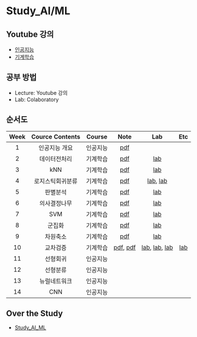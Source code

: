 # Study_AI/ML

## Youtube 강의
- [인공지능](https://www.youtube.com/playlist?list=PL1xKqHsVFgvmIAJBy-cbB9zQcnMb6zsT2)
- [기계학습](https://www.youtube.com/playlist?list=PL1xKqHsVFgvnQQY9L4n1MFyy-6eixTekU)

## 공부 방법
- Lecture: Youtube 강의
- Lab: Colaboratory

## 순서도

| Week | Cource Contents | Course | Note | Lab | Etc |
|:---:|:---:|:---:|:---:|:---:|:---:|
| 1 | 인공지능 개요 | 인공지능 |[pdf](https://github.com/Sejong-Kaggle-Study-3rd/JongHyeon_Lee/blob/main/Notes/01_%EC%9D%B8%EA%B3%B5%EC%A7%80%EB%8A%A5%20%EA%B0%9C%EC%9A%94.pdf) |
| 2 | 데이터전처리 | 기계학습 | [pdf](https://github.com/Sejong-Kaggle-Study-3rd/JongHyeon_Lee/blob/main/Notes/02_%EB%8D%B0%EC%9D%B4%ED%84%B0%EC%A0%84%EC%B2%98%EB%A6%AC.pdf) |  [lab](https://github.com/Sejong-Kaggle-Study-3rd/JongHyeon_Lee/blob/main/Labs/02_%EB%8D%B0%EC%9D%B4%ED%84%B0%EC%A0%84%EC%B2%98%EB%A6%AC.ipynb) |
| 3 | kNN | 기계학습 | [pdf](https://github.com/Sejong-Kaggle-Study-3rd/JongHyeon_Lee/blob/main/Notes/03_kNN.pdf) | [lab](https://github.com/Sejong-Kaggle-Study-3rd/JongHyeon_Lee/blob/main/Labs/03_kNN.ipynb) |
| 4 | 로지스틱회귀분류 | 기계학습 | [pdf](https://github.com/Sejong-Kaggle-Study-3rd/JongHyeon_Lee/blob/main/Notes/04_%EB%A1%9C%EC%A7%80%EC%8A%A4%ED%8B%B1%ED%9A%8C%EA%B7%80%EB%B6%84%EB%A5%98.pdf) | [lab](https://github.com/Sejong-Kaggle-Study-3rd/JongHyeon_Lee/blob/main/Labs/04_%EB%A1%9C%EC%A7%80%EC%8A%A4%ED%8B%B1%ED%9A%8C%EA%B7%80%EB%B6%84%EB%A5%98.ipynb), [lab](https://github.com/Sejong-Kaggle-Study-3rd/JongHyeon_Lee/blob/main/Labs/04_%EB%A1%9C%EC%A7%80%EC%8A%A4%ED%8B%B1%ED%9A%8C%EA%B7%80%EB%B6%84%EB%A5%98_%EA%B7%9C%EC%A0%9C%20%EA%B0%95%EB%8F%84%20%EB%B9%84%EA%B5%90.ipynb) |
| 5 | 판별분석 | 기계학습 | [pdf](https://github.com/Sejong-Kaggle-Study-3rd/JongHyeon_Lee/blob/main/Notes/05_%ED%8C%90%EB%B3%84%EB%B6%84%EC%84%9D.pdf) | [lab](https://github.com/Sejong-Kaggle-Study-3rd/JongHyeon_Lee/blob/main/Labs/05_%ED%8C%90%EB%B3%84%EB%B6%84%EC%84%9D.ipynb) |
| 6 | 의사결정나무 | 기계학습 | [pdf](https://github.com/Sejong-Kaggle-Study-3rd/JongHyeon_Lee/blob/main/Notes/06_%EC%9D%98%EC%82%AC%EA%B2%B0%EC%A0%95%EB%82%98%EB%AC%B4.pdf) | [lab](https://github.com/Sejong-Kaggle-Study-3rd/JongHyeon_Lee/blob/main/Labs/06_%EC%9D%98%EC%82%AC%EA%B2%B0%EC%A0%95%EB%82%98%EB%AC%B4.ipynb) |
| 7 | SVM | 기계학습 | [pdf](https://github.com/Sejong-Kaggle-Study-3rd/JongHyeon_Lee/blob/main/Notes/07_SVM.pdf) | [lab](https://github.com/Sejong-Kaggle-Study-3rd/JongHyeon_Lee/blob/main/Labs/07_SVM.ipynb) |
| 8 | 군집화 | 기계학습 | [pdf](https://github.com/Sejong-Kaggle-Study-3rd/JongHyeon_Lee/blob/main/Notes/08_%EA%B5%B0%EC%A7%91%ED%99%94.pdf) | [lab](https://github.com/Sejong-Kaggle-Study-3rd/JongHyeon_Lee/blob/main/Labs/08_%EA%B5%B0%EC%A7%91%ED%99%94.ipynb) |
| 9 | 차원축소 | 기계학습 | [pdf](https://github.com/Sejong-Kaggle-Study-3rd/JongHyeon_Lee/blob/main/Notes/09_%EC%B0%A8%EC%9B%90%EC%B6%95%EC%86%8C.pdf) | [lab](https://github.com/Sejong-Kaggle-Study-3rd/JongHyeon_Lee/blob/main/Labs/09_%EC%B0%A8%EC%9B%90%EC%B6%95%EC%86%8C.ipynb) |
| 10 | 교차검증 | 기계학습 | [pdf](https://github.com/Sejong-Kaggle-Study-3rd/JongHyeon_Lee/blob/main/Notes/10_%EA%B5%90%EC%B0%A8%EA%B2%80%EC%A6%9D.pdf), [pdf](https://github.com/Sejong-Kaggle-Study-3rd/JongHyeon_Lee/blob/main/Notes/10_%EC%95%99%EC%83%81%EB%B8%94.pdf) | [lab](https://github.com/Sejong-Kaggle-Study-3rd/JongHyeon_Lee/blob/main/Labs/10_%EA%B5%90%EC%B0%A8%EA%B2%80%EC%A6%9D%26%EC%95%99%EC%83%81%EB%B8%94_01_%EB%8B%A4%EC%88%98%EA%B2%B0_%ED%88%AC%ED%91%9C.ipynb), [lab](https://github.com/Sejong-Kaggle-Study-3rd/JongHyeon_Lee/blob/main/Labs/10_%EA%B5%90%EC%B0%A8%EA%B2%80%EC%A6%9D%26%EC%95%99%EC%83%81%EB%B8%94_02_%EB%B0%B0%EA%B9%85.ipynb), [lab](https://github.com/Sejong-Kaggle-Study-3rd/JongHyeon_Lee/blob/main/Labs/10_%EA%B5%90%EC%B0%A8%EA%B2%80%EC%A6%9D%26%EC%95%99%EC%83%81%EB%B8%94_03_%EB%B6%80%EC%8A%A4%ED%8C%85.ipynb) | [lab](https://github.com/Sejong-Kaggle-Study-3rd/JongHyeon_Lee/blob/main/Labs/10_%ED%8C%8C%EC%9D%B4%ED%94%84%EB%9D%BC%EC%9D%B8.ipynb) |
| 11 | 선형회귀 | 인공지능 |
| 12 | 선형분류 | 인공지능 |
| 13 | 뉴럴네트워크 | 인공지능 |
| 14 | CNN | 인공지능 |

## Over the Study
- [Study_AI_ML](https://github.com/JhyeonLee/Study_AI_ML)
